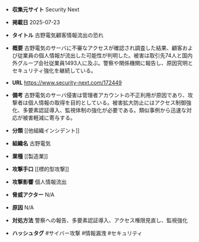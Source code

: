 - **収集元サイト**
Security Next

- **掲載日**
2025-07-23

- **タイトル**
古野電気顧客情報流出の恐れ

- **概要**
古野電気のサーバに不審なアクセスが確認され調査した結果、顧客および従業員の個人情報が流出した可能性が判明した。被害は取引先74人と国内外グループ会社従業員1493人に及ぶ。警察や関係機関に報告し、原因究明とセキュリティ強化を継続している。

- **URL**
https://www.security-next.com/172449

- **備考**
古野電気のサーバ侵害は管理者アカウントの不正利用が原因であり、攻撃者は個人情報の取得を目的としている。被害拡大防止にはアクセス制御強化、多要素認証導入、監視体制の強化が必要である。類似事例から迅速な対応が被害軽減に寄与する。

- **分類**
[[他組織インシデント]]

- **組織名**
古野電気

- **業種**
[[製造業]]

- **攻撃手口**
[[標的型攻撃]]

- **攻撃影響**
個人情報流出

- **脅威アクター**
N/A

- **原因**
N/A

- **対処方法**
警察への報告、多要素認証導入、アクセス権限見直し、監視強化

- **ハッシュタグ**
#サイバー攻撃 #情報漏洩 #セキュリティ
